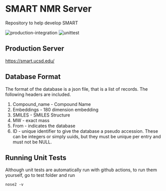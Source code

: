 # SMART NMR Server

Repository to help develop SMART 

![production-integration](https://github.com/mwang87/SMART_NMR/workflows/production-integration/badge.svg)
![unittest](https://github.com/mwang87/SMART_NMR/workflows/unittest/badge.svg)


## Production Server 

https://smart.ucsd.edu/

## Database Format

The format of the database is a json file, that is a list of records. The following headers are included. 

1. Compound_name - Compound Name
1. Embeddings - 180 dimension embedding
1. SMILES - SMILES Structure
1. MW - exact mass
1. From - indicates the database
1. ID - unique identifier to give the database a pseudo accession. These can be integers or simply uuids, but they must be unique per entry and must not be NULL. 

## Running Unit Tests

Although unit tests are automatically run with github actions, to run them yourself, go to test folder and run

```
nose2 -v
```
